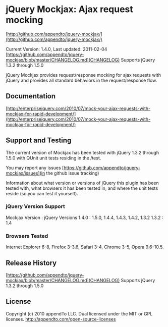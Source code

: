 # jQuery Mockjax: Ajax request mocking #
[http://github.com/appendto/jquery-mockjax/](http://github.com/appendto/jquery-mockjax/)

Current Version: 1.4.0, Last updated: 2011-02-04 [https://github.com/appendto/jquery-mockjax/blob/master/CHANGELOG.md](CHANGELOG) Supports jQuery 1.3.2 through 1.5.0

jQuery Mockjax provides request/response mocking for ajax requests with jQuery and provides all standard behaviors in the request/response flow.

## Documentation ##
[http://enterprisejquery.com/2010/07/mock-your-ajax-requests-with-mockjax-for-rapid-development/](http://enterprisejquery.com/2010/07/mock-your-ajax-requests-with-mockjax-for-rapid-development/)

## Support and Testing ##
The current version of Mockjax has been tested with jQuery 1.3.2 through 1.5.0 with QUnit unit tests residing 
in the /test.

You may report any issues [https://github.com/appendto/jquery-mockjax/issues](in the github issue tracking)

Information about what version or versions of jQuery this plugin has been
tested with, what browsers it has been tested in, and where the unit tests
reside (so you can test it yourself).

### jQuery Version Support ###
Mockjax Version : jQuery Versions
1.4.0 : 1.5.0, 1.4.4, 1.4.3, 1.4.2, 1.3.2
1.3.2 : 1.4

### Browsers Tested ###
Internet Explorer 6-8, Firefox 3-3.6, Safari 3-4, Chrome 3-5, Opera 9.6-10.5.

## Release History ##
[https://github.com/appendto/jquery-mockjax/blob/master/CHANGELOG.md](CHANGELOG) Supports jQuery 1.3.2 through 1.5.0

## License ##
Copyright (c) 2010 appendTo LLC.
Dual licensed under the MIT or GPL licenses.
http://appendto.com/open-source-licenses
